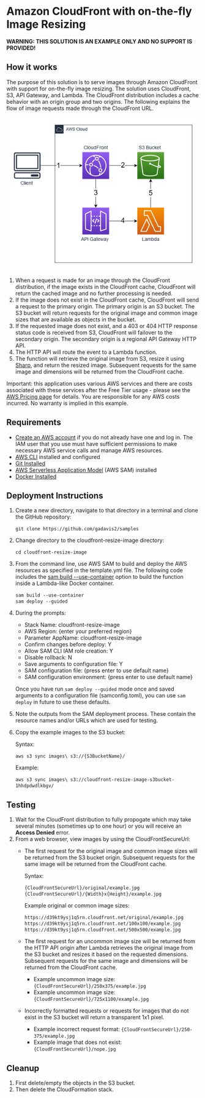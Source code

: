 # Amazon CloudFront with on-the-fly Image Resizing

**WARNING: THIS SOLUTION IS AN EXAMPLE ONLY AND NO SUPPORT IS PROVIDED!**

## How it works

The purpose of this solution is to serve images through Amazon CloudFront with support for on-the-fly image resizing. The solution uses CloudFront, S3, API Gateway, and Lambda. The CloudFront distribution includes a cache behavior with an origin group and two origins. The following explains the flow of image requests made through the CloudFront URL.

![Diagram](./docs/cloudfront-resize-image.png)

1. When a request is made for an image through the CloudFront distribution, if the image exists in the CloudFront cache, CloudFront will return the cached image and no further processing is needed.
1. If the image does not exist in the CloudFront cache, CloudFront will send a request to the primary origin.  The primary origin is an S3 bucket. The S3 bucket will return requests for the original image and common image sizes that are available as objects in the bucket.
1. If the requested image does not exist, and a 403 or 404 HTTP response status code is received from S3, CloudFront will failover to the secondary origin.  The secondary origin is a regional API Gateway HTTP API.
1. The HTTP API will route the event to a Lambda function.
1. The function will retrieve the original image from S3, resize it using [Sharp](https://www.npmjs.com/package/sharp), and return the resized image. Subsequent requests for the same image and dimensions will be returned from the CloudFront cache.

Important: this application uses various AWS services and there are costs associated with these services after the Free Tier usage - please see the [AWS Pricing page](https://aws.amazon.com/pricing/) for details. You are responsible for any AWS costs incurred. No warranty is implied in this example.

## Requirements

* [Create an AWS account](https://portal.aws.amazon.com/gp/aws/developer/registration/index.html) if you do not already have one and log in. The IAM user that you use must have sufficient permissions to make necessary AWS service calls and manage AWS resources.
* [AWS CLI](https://docs.aws.amazon.com/cli/latest/userguide/install-cliv2.html) installed and configured
* [Git Installed](https://git-scm.com/book/en/v2/Getting-Started-Installing-Git)
* [AWS Serverless Application Model](https://docs.aws.amazon.com/serverless-application-model/latest/developerguide/serverless-sam-cli-install.html) (AWS SAM) installed
* [Docker Installed](https://docs.docker.com/get-docker/)

## Deployment Instructions

1. Create a new directory, navigate to that directory in a terminal and clone the GitHub repository:
    ``` 
    git clone https://github.com/gadavis2/samples
    ```
1. Change directory to the cloudfront-resize-image directory:
    ```
    cd cloudfront-resize-image
    ```
1. From the command line, use AWS SAM to build and deploy the AWS resources as specified in the template.yml file. The following code includes the [sam build --use-container](https://docs.aws.amazon.com/serverless-application-model/latest/developerguide/sam-cli-command-reference-sam-build.html) option to build the function inside a Lambda-like Docker container.
    ```
    sam build --use-container
    sam deploy --guided
    ```
1. During the prompts:
    * Stack Name: cloudfront-resize-image
    * AWS Region: {enter your preferred region}
    * Parameter AppName: cloudfront-resize-image
    * Confirm changes before deploy: Y
    * Allow SAM CLI IAM role creation: Y
    * Disable rollback: N
    * Save arguments to configuration file: Y
    * SAM configuration file: {press enter to use default name}
    * SAM configuration environment: {press enter to use default name}

    Once you have run `sam deploy --guided` mode once and saved arguments to a configuration file (samconfig.toml), you can use `sam deploy` in future to use these defaults.

1. Note the outputs from the SAM deployment process. These contain the resource names and/or URLs which are used for testing.

1. Copy the example images to the S3 bucket: 

    Syntax: 
    ```
    aws s3 sync images\ s3://{S3BucketName}/
    ```

    Example:
    ```
    aws s3 sync images\ s3://cloudfront-resize-image-s3bucket-1hhdpdwdlkbgv/
    ```

## Testing

1. Wait for the CloudFront distribution to fully propogate which may take several minutes (sometimes up to one hour) or you will receive an **Access Denied** error.
1. From a web browser, view images by using the CloudFrontSecureUrl:
    * The first request for the original image and common image sizes will be returned from the S3 bucket origin. Subsequent requests for the same image will be returned from the CloudFront cache.

        Syntax:
        ```
        {CloudFrontSecureUrl}/original/example.jpg
        {CloudFrontSecureUrl}/{Width}x{Height}/example.jpg
        ```
        
        Example original or common image sizes:
        ```
        https://d39kt9ysj1q5rn.cloudfront.net/original/example.jpg
        https://d39kt9ysj1q5rn.cloudfront.net/100x100/example.jpg
        https://d39kt9ysj1q5rn.cloudfront.net/500x500/example.jpg
        ```

    * The first request for an uncommon image size will be returned from the HTTP API origin after Lambda retrieves the original image from the S3 bucket and resizes it based on the requested dimensions. Subsequent requests for the same image and dimensions will be returned from the CloudFront cache.

        * Example uncommon image size: `{CloudFrontSecureUrl}/250x375/example.jpg`
        * Example uncommon image size: `{CloudFrontSecureUrl}/725x1100/example.jpg`

    * Incorrectly formatted requests or requests for images that do not exist in the S3 bucket will return a transparent 1x1 pixel.

        * Example incorrect request format: `{CloudFrontSecureUrl}/250-375/example.jpg`
        * Example image that does not exist: `{CloudFrontSecureUrl}/nope.jpg`

## Cleanup

1. First delete/empty the objects in the S3 bucket.
1. Then delete the CloudFormation stack.
